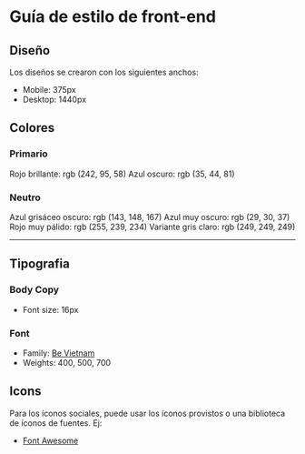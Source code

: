# Guía de estilo de front-end

## Diseño

Los diseños se crearon con los siguientes anchos:

- Mobile: 375px
- Desktop: 1440px


## Colores

### Primario

Rojo brillante: rgb (242, 95, 58)
Azul oscuro: rgb (35, 44, 81)

### Neutro

Azul grisáceo oscuro: rgb (143, 148, 167)
Azul muy oscuro: rgb (29, 30, 37)
Rojo muy pálido: rgb (255, 239, 234)
Variante gris claro: rgb (249, 249, 249)


-------------------------------------------------------------------------------

## Tipografia

### Body Copy

- Font size: 16px

### Font

- Family: [Be Vietnam](https://fonts.google.com/specimen/Be+Vietnam)
- Weights: 400, 500, 700

## Icons

Para los íconos sociales, puede usar los íconos provistos o una biblioteca de íconos de fuentes. Ej:

- [Font Awesome](https://fontawesome.com)



